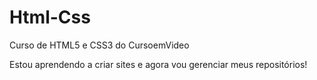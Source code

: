 # Html-Css
Curso de HTML5 e CSS3 do CursoemVideo

Estou aprendendo a criar sites e agora vou gerenciar meus
repositórios!